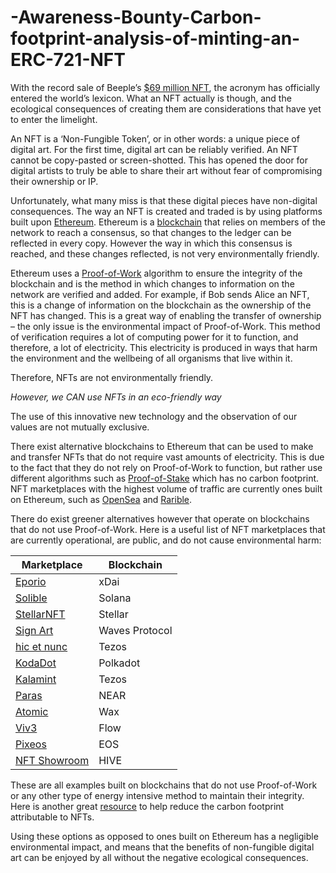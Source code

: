 # -Awareness-Bounty-Carbon-footprint-analysis-of-minting-an-ERC-721-NFT

With the record sale of Beeple’s [$69 million NFT](https://www.theverge.com/2021/3/11/22325054/beeple-christies-nft-sale-cost-everydays-69-million), the acronym has officially entered the world’s lexicon.
What an NFT actually is though, and the ecological consequences of creating them are considerations that have yet to enter the limelight. 

An NFT is a ‘Non-Fungible Token’, or in other words: a unique piece of digital art. For the first time, digital art can be reliably verified. An NFT cannot be copy-pasted or screen-shotted. This has opened the door for digital artists to truly be able to share their art without fear of compromising their ownership or IP.

Unfortunately, what many miss is that these digital pieces have non-digital consequences. The way an NFT is created and traded is by using platforms built upon [Ethereum](https://ethereum.org/en/). 
Ethereum is a [blockchain](https://www.investopedia.com/terms/b/blockchain.asp) that relies on members of the network to reach a consensus, so that changes to the ledger can be reflected in every copy. However the way in which this consensus is reached, and these changes reflected, is not very environmentally friendly.

Ethereum uses a [Proof-of-Work](https://www.coindesk.com/what-is-proof-of-work) algorithm to ensure the integrity of the blockchain and is the method in which changes to information on the network are verified and added. For example, if Bob sends Alice an NFT, this is a change of information on the blockchain as the ownership of the NFT has changed.
This is a great way of enabling the transfer of ownership – the only issue is the environmental impact of Proof-of-Work. This method of verification requires a lot of computing power for it to function, and therefore, a lot of electricity. This electricity is produced in ways that harm the environment and the wellbeing of all organisms that live within it.

Therefore, NFTs are not environmentally friendly.


_However, we CAN use NFTs in an eco-friendly way_

The use of this innovative new technology and the observation of our values are not mutually exclusive.

There exist alternative blockchains to Ethereum that can be used to make and transfer NFTs that do not require vast amounts of electricity. This is due to the fact that they do not rely on Proof-of-Work to function, but rather use different algorithms such as [Proof-of-Stake](https://www.coindesk.com/proof-of-stake) which has no carbon footprint.
NFT marketplaces with the highest volume of traffic are currently ones built on Ethereum, such as [OpenSea](https://opensea.io/) and [Rarible](https://rarible.com/).

There do exist greener alternatives however that operate on blockchains that do not use Proof-of-Work. Here is a useful list of NFT marketplaces that are currently operational, are public, and do not cause environmental harm:

| Marketplace |	Blockchain |
|-------------|------------|
| [Eporio ](https://epor.io/)     | xDai       |
| [Solible ](https://solible.com/)   | Solana   |
| [StellarNFT](https://stellarnft.com/)  | Stellar      |
|   [Sign Art](https://sign-art.app/)  |   Waves Protocol     |
|   [hic et nunc](https://www.hicetnunc.xyz/)      |  Tezos    |
|[KodaDot](https://kodadot.xyz/) |  Polkadot
| [Kalamint](https://kalamint.io/) |Tezos| 
| [Paras](https://paras.id/)|  NEAR| 
| [Atomic](https://wax.atomichub.io/) |  Wax| 
| [Viv3](https://viv3.com/) |  Flow| 
| [Pixeos](https://pixeos.io/) |  EOS| 
| [NFT Showroom](https://pixeos.io/) | HIVE| 




These are all examples built on blockchains that do not use Proof-of-Work or any other type of energy intensive method to maintain their integrity. 
Here is another great [resource](https://cleannfts.org/) to help reduce the carbon footprint attributable to NFTs.

Using these options as opposed to ones built on Ethereum has a negligible environmental impact, and means that the benefits of non-fungible digital art can be enjoyed by all without the negative ecological consequences.

